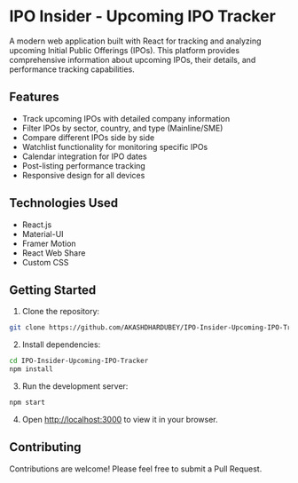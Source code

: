 # IPO Insider - Upcoming IPO Tracker

A modern web application built with React for tracking and analyzing upcoming Initial Public Offerings (IPOs). This platform provides comprehensive information about upcoming IPOs, their details, and performance tracking capabilities.

## Features

- Track upcoming IPOs with detailed company information
- Filter IPOs by sector, country, and type (Mainline/SME)
- Compare different IPOs side by side
- Watchlist functionality for monitoring specific IPOs
- Calendar integration for IPO dates
- Post-listing performance tracking
- Responsive design for all devices

## Technologies Used

- React.js
- Material-UI
- Framer Motion
- React Web Share
- Custom CSS

## Getting Started

1. Clone the repository:
```bash
git clone https://github.com/AKASHDHARDUBEY/IPO-Insider-Upcoming-IPO-Tracker.git
```

2. Install dependencies:
```bash
cd IPO-Insider-Upcoming-IPO-Tracker
npm install
```

3. Run the development server:
```bash
npm start
```

4. Open [http://localhost:3000](http://localhost:3000) to view it in your browser.

## Contributing

Contributions are welcome! Please feel free to submit a Pull Request.

